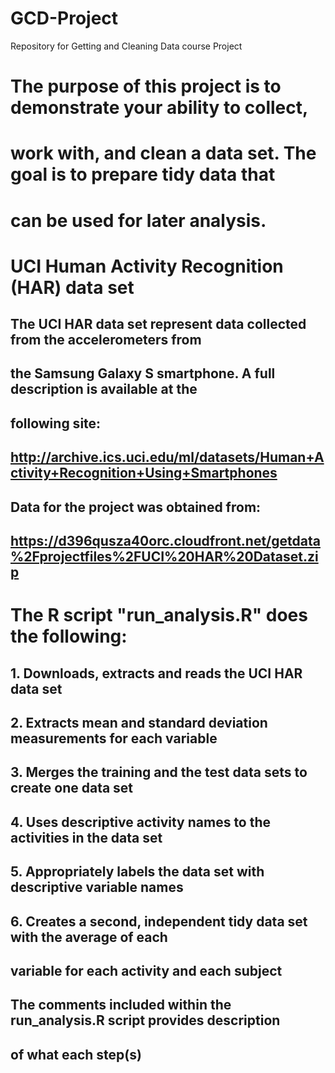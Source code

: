 # GCD-Project
Repository for Getting and Cleaning Data course Project

# The purpose of this project is to demonstrate your ability to collect, 
# work with, and clean a data set. The goal is to prepare tidy data that 
# can be used for later analysis.

# UCI Human Activity Recognition (HAR) data set
## The UCI HAR data set represent data collected from the accelerometers from 
## the Samsung Galaxy S smartphone. A full description is available at the 
## following site:
## http://archive.ics.uci.edu/ml/datasets/Human+Activity+Recognition+Using+Smartphones

## Data for the project was obtained from:
## https://d396qusza40orc.cloudfront.net/getdata%2Fprojectfiles%2FUCI%20HAR%20Dataset.zip

# The R script "run_analysis.R" does the following:
## 1. Downloads, extracts and reads the UCI HAR data set
## 2. Extracts mean and standard deviation measurements for each variable
## 3. Merges the training and the test data sets to create one data set
## 4. Uses descriptive activity names to the activities in the data set
## 5. Appropriately labels the data set with descriptive variable names
## 6. Creates a second, independent tidy data set with the average of each
##    variable for each activity and each subject

## The comments included within the run_analysis.R script provides description
## of what each step(s) 
